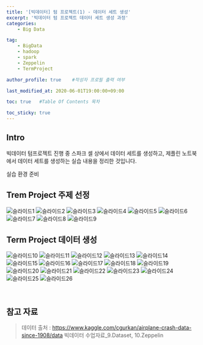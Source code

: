 ```yaml
---
title: '[빅데이터] 텀 프로젝트(1) - 데이터 세트 생성' 
excerpt: '빅데이터 텀 프로젝트 데이터 세트 생성 과정'
categories:
    - Big Data

tag:
    - BigData
    - hadoop
    - spark
    - Zeppelin
    - TermProject

author_profile: true    #작성자 프로필 출력 여부

last_modified_at: 2020-06-01T19:00:00+09:00

toc: true   #Table Of Contents 목차 

toc_sticky: true
---
```


## Intro
빅데이터 텀프로젝트 진행 중 스파크 셀 상에서 데이터 세트를 생성하고, 제플린 노트북에서 데이터 세트를 생성하는 실습 내용을 정리한 것입니다.

실습 환경 준비

## Trem Project 주제 선정

![슬라이드1](https://user-images.githubusercontent.com/47733530/83401031-f430fc00-a43e-11ea-961d-33e1dd49c341.PNG)
![슬라이드2](https://user-images.githubusercontent.com/47733530/83401035-f5fabf80-a43e-11ea-8423-d723cc40484e.PNG)
![슬라이드3](https://user-images.githubusercontent.com/47733530/83401038-f6935600-a43e-11ea-91e5-52d6c5aa129b.PNG)
![슬라이드4](https://user-images.githubusercontent.com/47733530/83401039-f6935600-a43e-11ea-8b24-c2c86cc7c123.PNG)
![슬라이드5](https://user-images.githubusercontent.com/47733530/83401040-f72bec80-a43e-11ea-8120-0eb750812826.PNG)
![슬라이드6](https://user-images.githubusercontent.com/47733530/83401042-f72bec80-a43e-11ea-8ea1-d413c334a74a.PNG)
![슬라이드7](https://user-images.githubusercontent.com/47733530/83401045-f7c48300-a43e-11ea-9ec9-b5746631bd0d.PNG)
![슬라이드8](https://user-images.githubusercontent.com/47733530/83401048-f7c48300-a43e-11ea-9168-cabcccb18a4d.PNG)
![슬라이드9](https://user-images.githubusercontent.com/47733530/83401051-f85d1980-a43e-11ea-92f3-9eff331c8366.PNG)

## Term Project 데이터 생성

![슬라이드10](https://user-images.githubusercontent.com/47733530/83401052-f8f5b000-a43e-11ea-9c1d-67bb6b2f38ed.PNG)
![슬라이드11](https://user-images.githubusercontent.com/47733530/83401053-f8f5b000-a43e-11ea-9fb6-462c1efa7268.PNG)
![슬라이드12](https://user-images.githubusercontent.com/47733530/83401055-f98e4680-a43e-11ea-8836-12293fd06a9d.PNG)
![슬라이드13](https://user-images.githubusercontent.com/47733530/83401058-f98e4680-a43e-11ea-9f16-a79f7fc8810c.PNG)
![슬라이드14](https://user-images.githubusercontent.com/47733530/83401060-fa26dd00-a43e-11ea-9bf3-b373614fdad8.PNG)
![슬라이드15](https://user-images.githubusercontent.com/47733530/83401065-fabf7380-a43e-11ea-8547-b719cab85842.PNG)
![슬라이드16](https://user-images.githubusercontent.com/47733530/83401066-fb580a00-a43e-11ea-9f25-6bc914b83586.PNG)
![슬라이드17](https://user-images.githubusercontent.com/47733530/83401067-fb580a00-a43e-11ea-95b2-c9cf84fe56ca.PNG)
![슬라이드18](https://user-images.githubusercontent.com/47733530/83401068-fbf0a080-a43e-11ea-8465-6b7d7561e259.PNG)
![슬라이드19](https://user-images.githubusercontent.com/47733530/83401070-fc893700-a43e-11ea-8e61-6505da6817e4.PNG)
![슬라이드20](https://user-images.githubusercontent.com/47733530/83401071-fc893700-a43e-11ea-9406-bf73593fb60a.PNG)
![슬라이드21](https://user-images.githubusercontent.com/47733530/83401072-fd21cd80-a43e-11ea-9948-7e6bb490ebff.PNG)
![슬라이드22](https://user-images.githubusercontent.com/47733530/83401073-fdba6400-a43e-11ea-9a9c-bf88bfa63bf5.PNG)
![슬라이드23](https://user-images.githubusercontent.com/47733530/83401074-fdba6400-a43e-11ea-9d32-928af9d8dc53.PNG)
![슬라이드24](https://user-images.githubusercontent.com/47733530/83401076-fe52fa80-a43e-11ea-9dba-4d9ec5b78426.PNG)
![슬라이드25](https://user-images.githubusercontent.com/47733530/83401079-feeb9100-a43e-11ea-97c0-7af955d3ed33.PNG)
![슬라이드26](https://user-images.githubusercontent.com/47733530/83401080-feeb9100-a43e-11ea-96d6-d0bd46eb7482.PNG)

<br>

## 참고 자료
> 데이터 출처 : https://www.kaggle.com/cgurkan/airplane-crash-data-since-1908/data
> 빅데이터 수업자료_9.Dataset, 10.Zeppelin